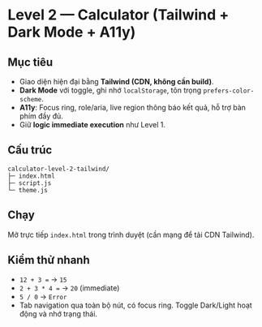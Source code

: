 # Level 2 — Calculator (Tailwind + Dark Mode + A11y)

## Mục tiêu
- Giao diện hiện đại bằng **Tailwind (CDN, không cần build)**.
- **Dark Mode** với toggle, ghi nhớ `localStorage`, tôn trọng `prefers-color-scheme`.
- **A11y**: Focus ring, role/aria, live region thông báo kết quả, hỗ trợ bàn phím đầy đủ.
- Giữ **logic immediate execution** như Level 1.

## Cấu trúc
```
calculator-level-2-tailwind/
├─ index.html
├─ script.js
└─ theme.js
```

## Chạy
Mở trực tiếp `index.html` trong trình duyệt (cần mạng để tải CDN Tailwind).

## Kiểm thử nhanh
- `12 + 3 =` → `15`
- `2 + 3 * 4 =` → `20` (immediate)
- `5 / 0` → `Error`
- Tab navigation qua toàn bộ nút, có focus ring. Toggle Dark/Light hoạt động và nhớ trạng thái.
